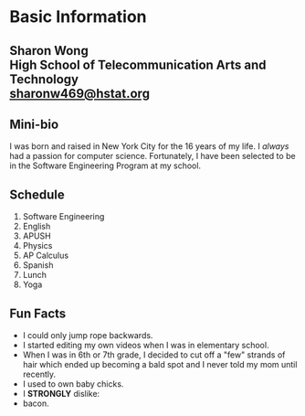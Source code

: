 # Basic Information  
Sharon Wong  
High School of Telecommunication Arts and Technology  
sharonw469@hstat.org 
---
## Mini-bio  
I was born and raised in New York City for the 16 years of my life. I _always_ had a passion for computer science. Fortunately, I have been selected to be in the Software Engineering Program at my school.
## Schedule  
1. Software Engineering
2. English
3. APUSH
4. Physics
5. AP Calculus
6. Spanish
7. Lunch
8. Yoga  

## Fun Facts  
*  I could only jump rope backwards.
*  I started editing my own videos when I was in elementary school.  
*  When I was in 6th or 7th grade, I decided to cut off a "few" strands of hair which ended up becoming a bald spot and I never told my mom until recently. 
*  I used to own baby chicks.
*  I **STRONGLY** dislike: 
  * bacon.  